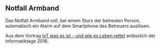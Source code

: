 ## Notfall Armband 

Das Notfall Armband soll, bei einem Sturz der betreuten Person, automatisch ein Alarm auf dem Smartphone des Betreuers auslösen.

Aus dem Vortrag [IoT was es ist - und wie es Leben rettet](https://github.com/mc-b/IoTKit/blob/master/Talks/2016-06-03-IoTLebenRetten/Informatiktage_IoTLebenRetten.pdf) anlässlich der Informatiktage 2016.